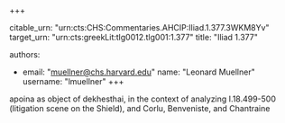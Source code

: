 +++


citable_urn: "urn:cts:CHS:Commentaries.AHCIP:Iliad.1.377.3WKM8Yv"
target_urn: "urn:cts:greekLit:tlg0012.tlg001:1.377"
title: "Iliad 1.377"

authors:
- email: "muellner@chs.harvard.edu"
  name: "Leonard Muellner"
  username: "lmuellner"
+++

<p>apoina as object of dekhesthai, in the context of analyzing I.18.499-500 (litigation scene on the Shield), and Corlu, Benveniste, and Chantraine</p>